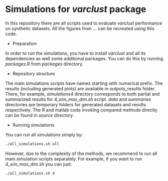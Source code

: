 # Simulations for *varclust* package

In this repository there are all scripts used to evaluate *varclust* performance
on synthetic datasets. All the figures from ... can be recreated using this code.

* Preparation

In order to run the simulations, you have to install *varclust* and all its dependencies as well some additional packages. You can do this by running *packages.R* from *packages* directory.

* Repository structure

The main simulations scripts have names starting with numerical prefix. The results (including generated plots) are available in outputs_results folder. There, for example, *simulations4* directory corresponds to both partial and summarized results for *4_sim_max_dim.sh* script. *data* and *summaries* directories are temporary folders for generated datasets and results respectively. The R and matlab code invoking compared methods directly can be found in *source* directory.

* Running simulations

You can run all simulations simply by:

```bash
./all_simulations.sh all
```

However, due to the complexity of the methods, we recommend to run all main simulation scripts separately. For example, if you want to run *4_sim_max_dim.sh* you can just:

```bash
./all_simulations.sh 4
```
